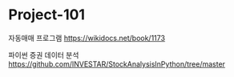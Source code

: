 # Project-101

자동매매 프로그램
https://wikidocs.net/book/1173

파이썬 증권 데이터 분석
https://github.com/INVESTAR/StockAnalysisInPython/tree/master
